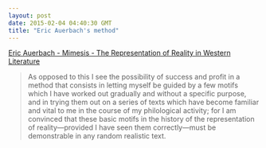 ```yaml
---
layout: post
date: 2015-02-04 04:40:30 GMT
title: "Eric Auerbach's method"
---
```

<a href="http://www.amazon.in/gp/product/0691160228/ref=as_li_tl?ie=UTF8&camp=3626&creative=24822&creativeASIN=0691160228&linkCode=as2&tag=arpstum-21&linkId=QZY4AMEURJRERMEI">Eric Auerbach - Mimesis - The Representation of Reality in Western Literature</a><img src="http://ir-in.amazon-adsystem.com/e/ir?t=arpstum-21&l=as2&o=31&a=0691160228" width="1" height="1" border="0" alt="" style="border:none !important; margin:0px !important;" />

<blockquote>As opposed to this I see the possibility of success and profit in a method that consists in letting myself be guided by a few motifs which I have worked out gradually and without a specific purpose, and in trying them out on a series of texts which have become familiar and vital to me in the course of my philological activity; for I am convinced that these basic motifs in the history of the representation of reality—provided I have seen them correctly—must be demonstrable in any random realistic text.</blockquote>
